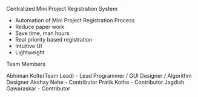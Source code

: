 Centralized Mini Project Registration System


* Automation of Mini Project Registration Process
* Reduce paper work
* Save time, man hours
* Real priority based registration
* Intuitive UI
* Lightweight


Team Members

Abhiman Kolte(Team Lead) - Lead Programmer / GUI Designer / Algorithm Designer
Akshay Nehe - Contributor
Pratik Kothe - Contributor
Jagdish Gawaraskar - Contributor
